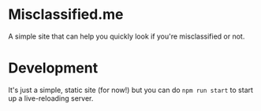 
# Misclassified.me

A simple site that can help you quickly look if you're misclassified or not. 

# Development

It's just a simple, static site (for now!) but you can do `npm run start` to start up a live-reloading server.